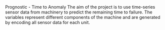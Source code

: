 Prognostic - Time to Anomaly
The aim of the project is to use time-series sensor data from machinery to predict the remaining time to failure. The variables represent different components of the machine and are generated by encoding all sensor data for each unit.

